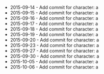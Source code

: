 - 2015-09-14 - Add commit for character: a
- 2015-09-15 - Add commit for character: a
- 2015-09-16 - Add commit for character: a
- 2015-09-17 - Add commit for character: a
- 2015-09-18 - Add commit for character: a
- 2015-09-19 - Add commit for character: a
- 2015-09-20 - Add commit for character: a
- 2015-09-23 - Add commit for character: a
- 2015-09-27 - Add commit for character: a
- 2015-09-30 - Add commit for character: a
- 2015-10-05 - Add commit for character: a
- 2015-10-06 - Add commit for character: a
